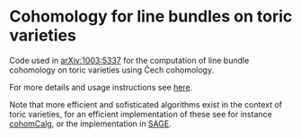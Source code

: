 Cohomology for line bundles on toric varieties
==============================================

Code used in [arXiv:1003:5337](http://arxiv.org/abs/1003.5337) for the
computation of line bundle cohomology on toric varieties using Čech
cohomology.

For more details and usage instructions see
[here](https://www.mpp.mpg.de/~inaki/cech.html).

Note that more efficient and sofisticated algorithms exist in the
context of toric varieties, for an efficient implementation of these
see for instance
[cohomCalg](http://wwwth.mpp.mpg.de/members/bjurke/cohomcalg/), or the
implementation in [SAGE](http://sagemath.org).
